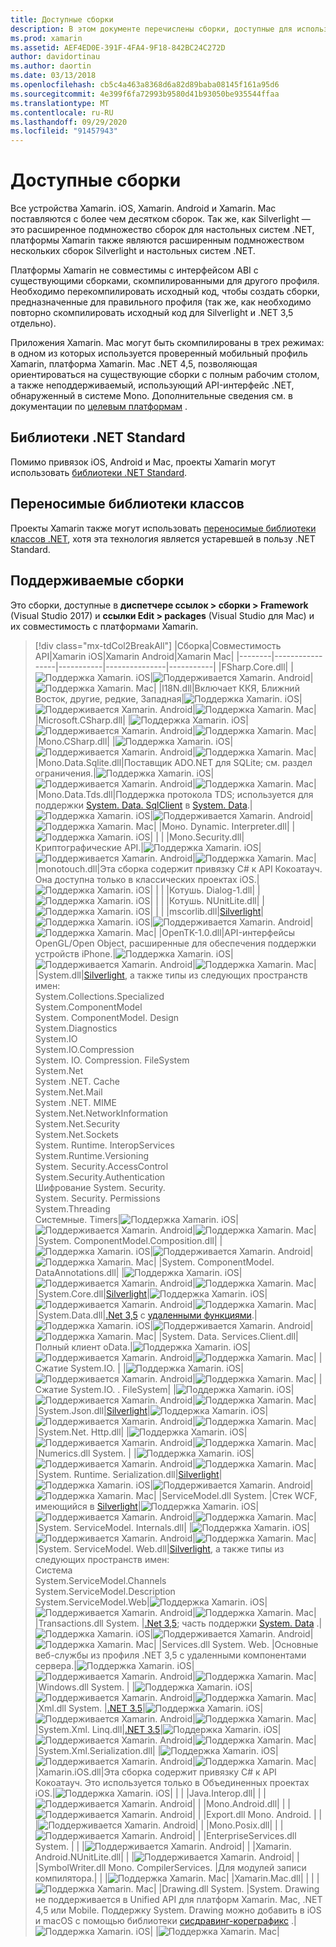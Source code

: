 ```yaml
---
title: Доступные сборки
description: В этом документе перечислены сборки, доступные для использования в Xamarin. iOS, Xamarin. Android и Xamarin. Mac. Он также содержит ссылки на документацию по библиотекам .NET Standard и переносимым библиотекам классов.
ms.prod: xamarin
ms.assetid: AEF4ED0E-391F-4FA4-9F18-842BC24C272D
author: davidortinau
ms.author: daortin
ms.date: 03/13/2018
ms.openlocfilehash: cb5c4a463a8368d6a82d89baba08145f161a95d6
ms.sourcegitcommit: 4e399f6fa72993b9580d41b93050be935544ffaa
ms.translationtype: MT
ms.contentlocale: ru-RU
ms.lasthandoff: 09/29/2020
ms.locfileid: "91457943"
---
```

# <a name="available-assemblies"></a>Доступные сборки

Все устройства Xamarin. iOS, Xamarin. Android и Xamarin. Mac поставляются с более чем десятком сборок. Так же, как Silverlight — это расширенное подмножество сборок для настольных систем .NET, платформы Xamarin также являются расширенным подмножеством нескольких сборок Silverlight и настольных систем .NET.

Платформы Xamarin не совместимы с интерфейсом ABI с существующими сборками, скомпилированными для другого профиля. Необходимо перекомпилировать исходный код, чтобы создать сборки, предназначенные для правильного профиля (так же, как необходимо повторно скомпилировать исходный код для Silverlight и .NET 3,5 отдельно).

Приложения Xamarin. Mac могут быть скомпилированы в трех режимах: в одном из которых используется проверенный мобильный профиль Xamarin, платформа Xamarin. Mac .NET 4,5, позволяющая ориентироваться на существующие сборки с полным рабочим столом, а также неподдерживаемый, использующий API-интерфейс .NET, обнаруженный в системе Mono. Дополнительные сведения см. в документации по [целевым платформам](~/mac/platform/target-framework.md) .

## <a name="net-standard-libraries"></a>Библиотеки .NET Standard

Помимо привязок iOS, Android и Mac, проекты Xamarin могут использовать [библиотеки .NET Standard](~/cross-platform/app-fundamentals/net-standard.md).

## <a name="portable-class-libraries"></a>Переносимые библиотеки классов

Проекты Xamarin также могут использовать [переносимые библиотеки классов .NET](~/cross-platform/app-fundamentals/pcl.md), хотя эта технология является устаревшей в пользу .NET Standard.

## <a name="supported-assemblies"></a>Поддерживаемые сборки

Это сборки, доступные в **диспетчере ссылок > сборки > Framework** (Visual Studio 2017) и **ссылки Edit > packages** (Visual Studio для Mac) и их совместимость с платформами Xamarin.

> [!div class="mx-tdCol2BreakAll"]
> |Сборка|Совместимость API|Xamarin iOS|Xamarin Android|Xamarin Mac|
> |--------|-----------------|-----------|---------------|-----------|
> |FSharp.Core.dll| |![Поддержка Xamarin. iOS](~/media/shared/yes.png "Поддержка Xamarin. iOS")|![Поддерживается Xamarin. Android](~/media/shared/yes.png "Поддерживается Xamarin. Android")|![Поддержка Xamarin. Mac](~/media/shared/yes.png "Поддержка Xamarin. Mac")|
> |l18N.dll|Включает ККЯ, Ближний Восток, другие, редкие, Западная|![Поддержка Xamarin. iOS](~/media/shared/yes.png "Поддержка Xamarin. iOS")|![Поддерживается Xamarin. Android](~/media/shared/yes.png "Поддерживается Xamarin. Android")|![Поддержка Xamarin. Mac](~/media/shared/yes.png "Поддержка Xamarin. Mac")|
> |Microsoft.CSharp.dll| |![Поддержка Xamarin. iOS](~/media/shared/yes.png "Поддержка Xamarin. iOS")|![Поддерживается Xamarin. Android](~/media/shared/yes.png "Поддерживается Xamarin. Android")|![Поддержка Xamarin. Mac](~/media/shared/yes.png "Поддержка Xamarin. Mac")|
> |Mono.CSharp.dll| |![Поддержка Xamarin. iOS](~/media/shared/yes.png "Поддержка Xamarin. iOS")|![Поддерживается Xamarin. Android](~/media/shared/yes.png "Поддерживается Xamarin. Android")|![Поддержка Xamarin. Mac](~/media/shared/yes.png "Поддержка Xamarin. Mac")|
> |Mono.Data.Sqlite.dll|Поставщик ADO.NET для SQLite; см. раздел ограничения.|![Поддержка Xamarin. iOS](~/media/shared/yes.png "Поддержка Xamarin. iOS")|![Поддерживается Xamarin. Android](~/media/shared/yes.png "Поддерживается Xamarin. Android")|![Поддержка Xamarin. Mac](~/media/shared/yes.png "Поддержка Xamarin. Mac")|
> |Mono.Data.Tds.dll|Поддержка протокола TDS; используется для поддержки [System. Data. SqlClient](xref:System.Data.SqlClient) в [System. Data](xref:System.Data).|![Поддержка Xamarin. iOS](~/media/shared/yes.png "Поддержка Xamarin. iOS")|![Поддерживается Xamarin. Android](~/media/shared/yes.png "Поддерживается Xamarin. Android")|![Поддержка Xamarin. Mac](~/media/shared/yes.png "Поддержка Xamarin. Mac")|
> |Моно. Dynamic. &#8203;Interpreter.dll| |![Поддержка Xamarin. iOS](~/media/shared/yes.png "Поддержка Xamarin. iOS")| | |
> |Mono.Security.dll|Криптографические API.|![Поддержка Xamarin. iOS](~/media/shared/yes.png "Поддержка Xamarin. iOS")|![Поддерживается Xamarin. Android](~/media/shared/yes.png "Поддерживается Xamarin. Android")|![Поддержка Xamarin. Mac](~/media/shared/yes.png "Поддержка Xamarin. Mac")|
> |monotouch.dll|Эта сборка содержит привязку C# к API Кокоатауч. Она доступна только в классических проектах iOS.|![Поддержка Xamarin. iOS](~/media/shared/yes.png "Поддержка Xamarin. iOS")| | |
> |Котушь. &#8203;Dialog-1.dll| |![Поддержка Xamarin. iOS](~/media/shared/yes.png "Поддержка Xamarin. iOS")| | |
> |Котушь. &#8203;NUnitLite.dll| |![Поддержка Xamarin. iOS](~/media/shared/yes.png "Поддержка Xamarin. iOS")| | |
> |mscorlib.dll|[Silverlight](/previous-versions/windows/silverlight/dotnet-windows-silverlight/cc838194(v=vs.95))|![Поддержка Xamarin. iOS](~/media/shared/yes.png "Поддержка Xamarin. iOS")|![Поддерживается Xamarin. Android](~/media/shared/yes.png "Поддерживается Xamarin. Android")|![Поддержка Xamarin. Mac](~/media/shared/yes.png "Поддержка Xamarin. Mac")|
> |OpenTK-1.0.dll|API-интерфейсы OpenGL/Open Object, расширенные для обеспечения поддержки устройств iPhone.|![Поддержка Xamarin. iOS](~/media/shared/yes.png "Поддержка Xamarin. iOS")|![Поддерживается Xamarin. Android](~/media/shared/yes.png "Поддерживается Xamarin. Android")|![Поддержка Xamarin. Mac](~/media/shared/yes.png "Поддержка Xamarin. Mac")|
> |System.dll|[Silverlight](/previous-versions/windows/silverlight/dotnet-windows-silverlight/cc838194(v=vs.95)), а также типы из следующих пространств имен:<br />System.Collections.Specialized<br />System. &#8203;ComponentModel<br />System. ComponentModel. Design<br />System.Diagnostics<br />System.IO<br />System.IO.Compression<br />System. IO. Compression. FileSystem<br />System.Net<br />System .NET. Cache<br />System.Net.Mail<br />System .NET. MIME<br />System.Net. &#8203;NetworkInformation<br />System.Net.Security<br />System.Net.Sockets<br />System. Runtime. &#8203;InteropServices<br />System.Runtime.Versioning<br />System. Security. &#8203;AccessControl<br />System.Security.Authentication<br />Шифрование System. Security. &#8203;<br />System. Security. Permissions<br />System.Threading<br />Системные. Timers|![Поддержка Xamarin. iOS](~/media/shared/yes.png "Поддержка Xamarin. iOS")|![Поддерживается Xamarin. Android](~/media/shared/yes.png "Поддерживается Xamarin. Android")|![Поддержка Xamarin. Mac](~/media/shared/yes.png "Поддержка Xamarin. Mac")|
> |System. &#8203;ComponentModel. &#8203;Composition.dll| |![Поддержка Xamarin. iOS](~/media/shared/yes.png "Поддержка Xamarin. iOS")|![Поддерживается Xamarin. Android](~/media/shared/yes.png "Поддерживается Xamarin. Android")|![Поддержка Xamarin. Mac](~/media/shared/yes.png "Поддержка Xamarin. Mac")|
> |System. &#8203;ComponentModel. &#8203;DataAnnotations.dll| |![Поддержка Xamarin. iOS](~/media/shared/yes.png "Поддержка Xamarin. iOS")|![Поддерживается Xamarin. Android](~/media/shared/yes.png "Поддерживается Xamarin. Android")|![Поддержка Xamarin. Mac](~/media/shared/yes.png "Поддержка Xamarin. Mac")|
> |System.Core.dll|[Silverlight](/previous-versions/windows/silverlight/dotnet-windows-silverlight/cc838194(v=vs.95))|![Поддержка Xamarin. iOS](~/media/shared/yes.png "Поддержка Xamarin. iOS")|![Поддерживается Xamarin. Android](~/media/shared/yes.png "Поддерживается Xamarin. Android")|![Поддержка Xamarin. Mac](~/media/shared/yes.png "Поддержка Xamarin. Mac")|
> |System.Data.dll|[.Net 3,5](/previous-versions/ms229335(v=vs.100)) с [удаленными функциями](~/ios/data-cloud/system.data.md).|![Поддержка Xamarin. iOS](~/media/shared/yes.png "Поддержка Xamarin. iOS")|![Поддерживается Xamarin. Android](~/media/shared/yes.png "Поддерживается Xamarin. Android")|![Поддержка Xamarin. Mac](~/media/shared/yes.png "Поддержка Xamarin. Mac")|
> |System. Data. &#8203;Services. &#8203;Client.dll|Полный клиент oData.|![Поддержка Xamarin. iOS](~/media/shared/yes.png "Поддержка Xamarin. iOS")|![Поддерживается Xamarin. Android](~/media/shared/yes.png "Поддерживается Xamarin. Android")|![Поддержка Xamarin. Mac](~/media/shared/yes.png "Поддержка Xamarin. Mac")|
> |Сжатие System.IO. &#8203;| |![Поддержка Xamarin. iOS](~/media/shared/yes.png "Поддержка Xamarin. iOS")|![Поддерживается Xamarin. Android](~/media/shared/yes.png "Поддерживается Xamarin. Android")|![Поддержка Xamarin. Mac](~/media/shared/yes.png "Поддержка Xamarin. Mac")|
> |Сжатие System.IO. &#8203;. &#8203;FileSystem| |![Поддержка Xamarin. iOS](~/media/shared/yes.png "Поддержка Xamarin. iOS")|![Поддерживается Xamarin. Android](~/media/shared/yes.png "Поддерживается Xamarin. Android")|![Поддержка Xamarin. Mac](~/media/shared/yes.png "Поддержка Xamarin. Mac")|
> |System.Json.dll|[Silverlight](/previous-versions/windows/silverlight/dotnet-windows-silverlight/cc838194(v=vs.95))|![Поддержка Xamarin. iOS](~/media/shared/yes.png "Поддержка Xamarin. iOS")|![Поддерживается Xamarin. Android](~/media/shared/yes.png "Поддерживается Xamarin. Android")|![Поддержка Xamarin. Mac](~/media/shared/yes.png "Поддержка Xamarin. Mac")|
> |System.Net. &#8203;Http.dll| |![Поддержка Xamarin. iOS](~/media/shared/yes.png "Поддержка Xamarin. iOS")|![Поддерживается Xamarin. Android](~/media/shared/yes.png "Поддерживается Xamarin. Android")|![Поддержка Xamarin. Mac](~/media/shared/yes.png "Поддержка Xamarin. Mac")|
> |Numerics.dll System. &#8203;| |![Поддержка Xamarin. iOS](~/media/shared/yes.png "Поддержка Xamarin. iOS")|![Поддерживается Xamarin. Android](~/media/shared/yes.png "Поддерживается Xamarin. Android")|![Поддержка Xamarin. Mac](~/media/shared/yes.png "Поддержка Xamarin. Mac")|
> |System. Runtime. &#8203;Serialization.dll|[Silverlight](/previous-versions/windows/silverlight/dotnet-windows-silverlight/cc838194(v=vs.95))|![Поддержка Xamarin. iOS](~/media/shared/yes.png "Поддержка Xamarin. iOS")|![Поддерживается Xamarin. Android](~/media/shared/yes.png "Поддерживается Xamarin. Android")|![Поддержка Xamarin. Mac](~/media/shared/yes.png "Поддержка Xamarin. Mac")|
> |ServiceModel.dll System. &#8203;|Стек WCF, имеющийся в [Silverlight](/previous-versions/windows/silverlight/dotnet-windows-silverlight/cc838194(v=vs.95))|![Поддержка Xamarin. iOS](~/media/shared/yes.png "Поддержка Xamarin. iOS")|![Поддерживается Xamarin. Android](~/media/shared/yes.png "Поддерживается Xamarin. Android")|![Поддержка Xamarin. Mac](~/media/shared/yes.png "Поддержка Xamarin. Mac")|
> |System. &#8203;ServiceModel. &#8203;Internals.dll| |![Поддержка Xamarin. iOS](~/media/shared/yes.png "Поддержка Xamarin. iOS")|![Поддерживается Xamarin. Android](~/media/shared/yes.png "Поддерживается Xamarin. Android")|![Поддержка Xamarin. Mac](~/media/shared/yes.png "Поддержка Xamarin. Mac")|
> |System. &#8203;ServiceModel. &#8203;Web.dll|[Silverlight](/previous-versions/windows/silverlight/dotnet-windows-silverlight/cc838194(v=vs.95)), а также типы из следующих пространств имен: <br />Система<br />System.ServiceModel.Channels<br />System.ServiceModel.Description<br />System.ServiceModel.Web|![Поддержка Xamarin. iOS](~/media/shared/yes.png "Поддержка Xamarin. iOS")|![Поддерживается Xamarin. Android](~/media/shared/yes.png "Поддерживается Xamarin. Android")|![Поддержка Xamarin. Mac](~/media/shared/yes.png "Поддержка Xamarin. Mac")|
> |Transactions.dll System. &#8203;|[.Net 3,5](/previous-versions/ms229335(v=vs.100)); часть поддержки [System. Data](~/ios/data-cloud/system.data.md) .|![Поддержка Xamarin. iOS](~/media/shared/yes.png "Поддержка Xamarin. iOS")|![Поддерживается Xamarin. Android](~/media/shared/yes.png "Поддерживается Xamarin. Android")|![Поддержка Xamarin. Mac](~/media/shared/yes.png "Поддержка Xamarin. Mac")|
> |Services.dll System. Web. &#8203;|Основные веб-службы из профиля .NET 3,5 с удаленными компонентами сервера.|![Поддержка Xamarin. iOS](~/media/shared/yes.png "Поддержка Xamarin. iOS")|![Поддерживается Xamarin. Android](~/media/shared/yes.png "Поддерживается Xamarin. Android")|![Поддержка Xamarin. Mac](~/media/shared/yes.png "Поддержка Xamarin. Mac")|
> |Windows.dll System. &#8203;| |![Поддержка Xamarin. iOS](~/media/shared/yes.png "Поддержка Xamarin. iOS")|![Поддерживается Xamarin. Android](~/media/shared/yes.png "Поддерживается Xamarin. Android")|![Поддержка Xamarin. Mac](~/media/shared/yes.png "Поддержка Xamarin. Mac")|
> |Xml.dll System. &#8203;|[.NET 3.5](/previous-versions/ms229335(v=vs.100))|![Поддержка Xamarin. iOS](~/media/shared/yes.png "Поддержка Xamarin. iOS")|![Поддерживается Xamarin. Android](~/media/shared/yes.png "Поддерживается Xamarin. Android")|![Поддержка Xamarin. Mac](~/media/shared/yes.png "Поддержка Xamarin. Mac")|
> |System.Xml. &#8203;Linq.dll|[.NET 3.5](/previous-versions/ms229335(v=vs.100))|![Поддержка Xamarin. iOS](~/media/shared/yes.png "Поддержка Xamarin. iOS")|![Поддерживается Xamarin. Android](~/media/shared/yes.png "Поддерживается Xamarin. Android")|![Поддержка Xamarin. Mac](~/media/shared/yes.png "Поддержка Xamarin. Mac")|
> |System.Xml.Serialization.dll| |![Поддержка Xamarin. iOS](~/media/shared/yes.png "Поддержка Xamarin. iOS")|![Поддерживается Xamarin. Android](~/media/shared/yes.png "Поддерживается Xamarin. Android")|![Поддержка Xamarin. Mac](~/media/shared/yes.png "Поддержка Xamarin. Mac")|
> |Xamarin.iOS.dll|Эта сборка содержит привязку C# к API Кокоатауч. Это используется только в Объединенных проектах iOS.|![Поддержка Xamarin. iOS](~/media/shared/yes.png "Поддержка Xamarin. iOS")| | |
> |Java.Interop.dll| | |![Поддерживается Xamarin. Android](~/media/shared/yes.png "Поддерживается Xamarin. Android")| |
> |Mono.Android.dll| | |![Поддерживается Xamarin. Android](~/media/shared/yes.png "Поддерживается Xamarin. Android")| |
> |Export.dll Mono. Android. &#8203;| | |![Поддерживается Xamarin. Android](~/media/shared/yes.png "Поддерживается Xamarin. Android")| |
> |Mono.Posix.dll| | |![Поддерживается Xamarin. Android](~/media/shared/yes.png "Поддерживается Xamarin. Android")| |
> |EnterpriseServices.dll System. &#8203;| | |![Поддерживается Xamarin. Android](~/media/shared/yes.png "Поддерживается Xamarin. Android")| |
> |Xamarin. Android. &#8203;NUnitLite.dll| | |![Поддерживается Xamarin. Android](~/media/shared/yes.png "Поддерживается Xamarin. Android")| |
> |SymbolWriter.dll Mono. CompilerServices. &#8203;|Для модулей записи компилятора.| | |![Поддержка Xamarin. Mac](~/media/shared/yes.png "Поддержка Xamarin. Mac")|
> |Xamarin.Mac.dll| | | |![Поддержка Xamarin. Mac](~/media/shared/yes.png "Поддержка Xamarin. Mac")|
> |Drawing.dll System. &#8203;|System. Drawing не поддерживается в Unified API для платформ Xamarin. Mac, .NET 4,5 или Mobile. Поддержку System. Drawing можно добавить в iOS и macOS с помощью библиотеки [сисдравинг-кореграфикс](https://github.com/mono/sysdrawing-coregraphics) .|![Поддержка Xamarin. iOS](~/media/shared/yes.png "Поддержка Xamarin. iOS")| |![Поддержка Xamarin. Mac](~/media/shared/yes.png "Поддержка Xamarin. Mac")|
